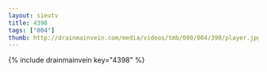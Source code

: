 ```yaml
--- 
layout: sieutv
title: 4398
tags: ["004"]
thumb: http://drainmainvein.com/media/videos/tmb/000/004/398/player.jpg
---
```

{% include drainmainvein key="4398" %} 
